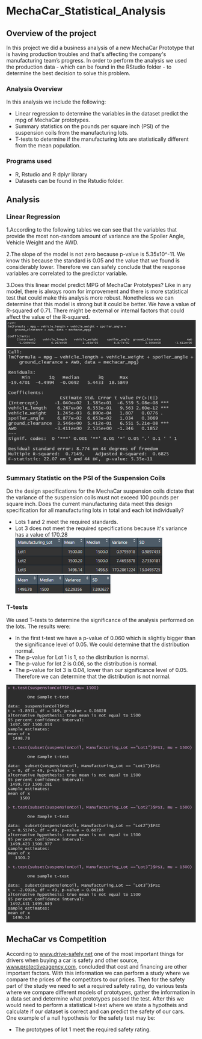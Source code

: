# MechaCar_Statistical_Analysis

## Overview of the project
In this project we did a business analysis of a new MechaCar Prototype that is having production troubles and that's affecting the company's manufacturing team’s progress. In order to perform the analysis we used the production data - which can be found in the RStudio folder - to determine the best decision to solve this problem.
### Analysis Overview

In this analysis we include the following:

- Linear regression to determine the variables in the dataset predict the mpg of MechaCar prototypes.
- Summary statistics on the pounds per square inch (PSI) of the suspension coils from the manufacturing lots.
- T-tests to determine if the manufacturing lots are statistically different from the mean population.

### Programs used

- R, Rstudio and R dplyr library 
- Datasets can be found in the Rstudio folder. 

## Analysis
### Linear Regression
1.According to the following tables we can see that the variables that provide the most non-random amount of variance are the Spoiler Angle, Vehicle Weight and the AWD. 

2.The slope of the model is not zero because p-value is 5.35x10^-11. We know this because the standard is 0.05 and the value that we found is considerably lower. Therefore we can safely conclude that the response variables are correlated to the predictor variable. 

3.Does this linear model predict MPG of MechaCar Prototypes? Like in any model, there is always room for improvement and there is more statistical test that could make this analysis more robust. Nonetheless we can determine that this model is strong but it could be better. We have a value of R-squared of 0.71. There might be external or internal factors that could affect the value of the R-squared. 
![](/resources/coefficients.png)
![](/resources/linearRegression.png)

### Summary Statistic on the PSI of the Suspension Coils
Do the design specifications for the MechaCar suspension coils dictate that the variance of the suspension coils must not exceed 100 pounds per square inch. Does the current manufacturing data meet this design specification for all manufacturing lots in total and each lot individually?

- Lots 1 and 2 meet the required standards.
- Lot 3 does not meet the required specifications because it's variance has a value of 170.28
![](/resources/lots_summary.png)
![](/resources/total_summary.png)

### T-tests
We used T-tests to determine the significance of the analysis performed on the lots. The results were: 
- In the first t-test we have a p-value of 0.060 which is slightly bigger than the significance level of 0.05. We could determine that the distribution normal.
- The p-value for Lot 1 is 1, so the distribution is normal.
- The p-value for lot 2 is 0.06, so the distribution is normal. 
- The p-value for lot 3 is 0.04, lower than our significance level of 0.05. Therefore we can determine that the distribution is not normal.


![](/resources/t_tests.png)

## MechaCar vs Competition

According to www.drive-safely.net one of the most important things for drivers when buying a car is safety and other source, www.protectiveagency.com, concluded that cost and financing are other important factors. With this information we can perform a study where we compare the prices of the competitors to our prices. Then for the safety part of the study we need to set a required safety rating, do various tests where we compare different models of prototypes, gather the information in a data set and determine what prototypes passed the test. After this we would need to perform a statistical t-test where we state a hypotheis and calculate if our dataset is correct and can predict the safety of our cars. One example of a null hypothesis for the safety test may be:
- The prototypes of lot 1 meet the required safety rating. 
